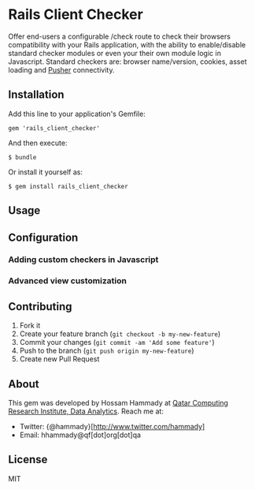 # Rails Client Checker

Offer end-users a configurable /check route to check their browsers compatibility with your Rails application,
with the ability to enable/disable standard checker modules or even your their own module logic in Javascript.
Standard checkers are: browser name/version, cookies, asset loading and [Pusher](https://pusher.com) connectivity.

## Installation

Add this line to your application's Gemfile:

    gem 'rails_client_checker'

And then execute:

    $ bundle

Or install it yourself as:

    $ gem install rails_client_checker

## Usage

## Configuration

### Adding custom checkers in Javascript

### Advanced view customization

## Contributing

1. Fork it
2. Create your feature branch (`git checkout -b my-new-feature`)
3. Commit your changes (`git commit -am 'Add some feature'`)
4. Push to the branch (`git push origin my-new-feature`)
5. Create new Pull Request

## About
This gem was developed by Hossam Hammady at [Qatar Computing Research Institute, Data Analytics](http://da.qcri.org).
Reach me at:
* Twitter: {@hammady}[http://www.twitter.com/hammady]
* Email: hhammady@qf[dot]org[dot]qa

## License
MIT
